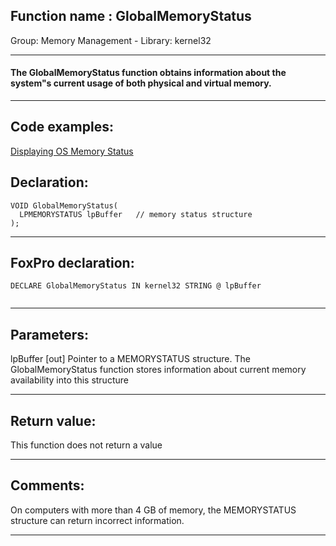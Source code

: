 
## Function name : GlobalMemoryStatus
Group: Memory Management - Library: kernel32    
***  


#### The GlobalMemoryStatus function obtains information about the system"s current usage of both physical and virtual memory.

***  


## Code examples:
[Displaying OS Memory Status](../../samples/sample_020.md)  

## Declaration:
```foxpro  
VOID GlobalMemoryStatus(
  LPMEMORYSTATUS lpBuffer   // memory status structure
);  
```  
***  


## FoxPro declaration:
```foxpro  
DECLARE GlobalMemoryStatus IN kernel32 STRING @ lpBuffer
  
```  
***  


## Parameters:
lpBuffer 
[out] Pointer to a MEMORYSTATUS structure. The GlobalMemoryStatus function stores information about current memory availability into this structure  
***  


## Return value:
This function does not return a value  
***  


## Comments:
On computers with more than 4 GB of memory, the MEMORYSTATUS structure can return incorrect information.  
  
***  

